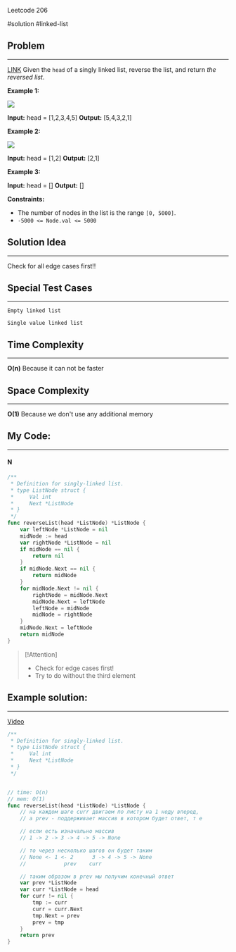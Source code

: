 Leetcode 206

#solution 
#linked-list 
## Problem
___
[LINK](https://leetcode.com/problems/reverse-linked-list/description/)
Given the `head` of a singly linked list, reverse the list, and return _the reversed list_.

**Example 1:**

![](https://assets.leetcode.com/uploads/2021/02/19/rev1ex1.jpg)

**Input:** head = [1,2,3,4,5]
**Output:** [5,4,3,2,1]

**Example 2:**

![](https://assets.leetcode.com/uploads/2021/02/19/rev1ex2.jpg)

**Input:** head = [1,2]
**Output:** [2,1]

**Example 3:**

**Input:** head = []
**Output:** []

**Constraints:**

- The number of nodes in the list is the range `[0, 5000]`.
- `-5000 <= Node.val <= 5000`

## Solution Idea
___
Check for all edge cases first!!

## Special Test Cases
___
```
Empty linked list

Single value linked list

```

## Time Complexity
___
**O(n)** 
Because it can not be faster

## Space Complexity
___
**O(1)**
Because we don't use any additional memory
## My Code:
___
#### N
```go
/**
 * Definition for singly-linked list.
 * type ListNode struct {
 *     Val int
 *     Next *ListNode
 * }
 */
func reverseList(head *ListNode) *ListNode {
    var leftNode *ListNode = nil
    midNode := head
    var rightNode *ListNode = nil
    if midNode == nil {
        return nil
    }
    if midNode.Next == nil {
        return midNode
    }
    for midNode.Next != nil {
        rightNode = midNode.Next
        midNode.Next = leftNode
        leftNode = midNode
        midNode = rightNode 
    }
    midNode.Next = leftNode
    return midNode
}


```

> [!Attention]
> -  Check for edge cases first!
> - Try to do without the third element


## Example solution:
___
[Video](https://kinescope.io/ikJozq5g6YAEmbRQXrRuNn)

```go
/**
 * Definition for singly-linked list.
 * type ListNode struct {
 *     Val int
 *     Next *ListNode
 * }
 */


// time: O(n)
// mem: O(1)
func reverseList(head *ListNode) *ListNode {
	// на каждом шаге curr двигаем по листу на 1 ноду вперед,
	// а prev - поддерживает массив в котором будет ответ, т е

	// если есть изначально массив
	// 1 -> 2 -> 3 -> 4 -> 5 -> None

	// то через несколько шагов он будет таким
	// None <- 1 <- 2      3 -> 4 -> 5 -> None
	//            prev    curr

	// таким образом в prev мы получим конечный ответ
	var prev *ListNode
	var curr *ListNode = head
	for curr != nil {
		tmp := curr
		curr = curr.Next
		tmp.Next = prev
		prev = tmp
	}
	return prev
}

```